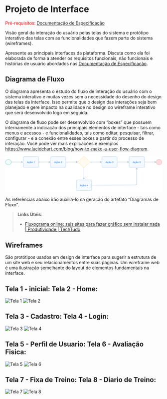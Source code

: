 
# Projeto de Interface

<span style="color:red">Pré-requisitos: <a href="2-Especificação do Projeto.md"> Documentação de Especificação</a></span>

Visão geral da interação do usuário pelas telas do sistema e protótipo interativo das telas com as funcionalidades que fazem parte do sistema (wireframes).

 Apresente as principais interfaces da plataforma. Discuta como ela foi elaborada de forma a atender os requisitos funcionais, não funcionais e histórias de usuário abordados nas <a href="2-Especificação do Projeto.md"> Documentação de Especificação</a>.

## Diagrama de Fluxo

O diagrama apresenta o estudo do fluxo de interação do usuário com o sistema interativo e  muitas vezes sem a necessidade do desenho do design das telas da interface. Isso permite que o design das interações seja bem planejado e gere impacto na qualidade no design do wireframe interativo que será desenvolvido logo em seguida.

O diagrama de fluxo pode ser desenvolvido com “boxes” que possuem internamente a indicação dos principais elementos de interface - tais como menus e acessos - e funcionalidades, tais como editar, pesquisar, filtrar, configurar - e a conexão entre esses boxes a partir do processo de interação. Você pode ver mais explicações e exemplos https://www.lucidchart.com/blog/how-to-make-a-user-flow-diagram.

![Exemplo de Diagrama de Fluxo](img/diagramafluxo2.jpg)

As referências abaixo irão auxiliá-lo na geração do artefato “Diagramas de Fluxo”.

> **Links Úteis**:
> - [Fluxograma online: seis sites para fazer gráfico sem instalar nada | Produtividade | TechTudo](https://www.techtudo.com.br/listas/2019/03/fluxograma-online-seis-sites-para-fazer-grafico-sem-instalar-nada.ghtml)

## Wireframes

São protótipos usados em design de interface para sugerir a estrutura de um site web e seu relacionamentos entre suas páginas. Um wireframe web é uma ilustração semelhante do layout de elementos fundamentais na interface.

 ## **Tela 1 - inicial**: **Tela 2 - Home**: 
 
![Tela 1](https://github.com/user-attachments/assets/8f72be43-9fb3-4276-a736-ddf039b96195)
![Tela 2](https://github.com/user-attachments/assets/d91fd6ec-6cd4-4a8a-a9aa-0896abc86cf9)

## **Tela 3 - Cadastro**: **Tela 4 - Login**:

![Tela 3](https://github.com/user-attachments/assets/e60adf45-79f9-424b-bfa3-c81c41d94824)
![Tela 4](https://github.com/user-attachments/assets/59367264-b39b-4d47-b435-e2333a194a3f)


## **Tela 5 - Perfil de Usuario**: **Tela 6 - Avaliação Fisica**:

![Tela 5](https://github.com/user-attachments/assets/0a4f2a38-e99e-4a8f-88fd-1b3f6cb0963c)
![Tela 6](https://github.com/user-attachments/assets/d5a3db5e-4088-4a6a-947e-e96642c04ac2)

## **Tela 7 - Fixa de Treino**: **Tela 8 - Diario de Treino**: 

![Tela 7](https://github.com/user-attachments/assets/f0087de3-1e24-48eb-b628-5bf73b457b88)
![Tela 8](https://github.com/user-attachments/assets/369a7833-6bb0-4fb4-85d8-9ccda0b6fefc)
